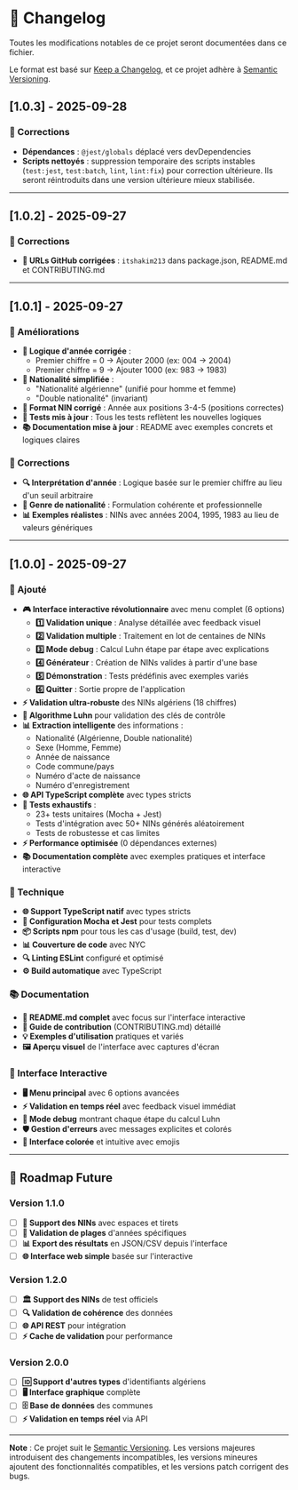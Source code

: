# 📝 Changelog

Toutes les modifications notables de ce projet seront documentées dans ce fichier.

Le format est basé sur [Keep a Changelog](https://keepachangelog.com/fr/1.0.0/),
et ce projet adhère à [Semantic Versioning](https://semver.org/spec/v2.0.0.html).

## [1.0.3] - 2025-09-28

### 🔧 Corrections
- **Dépendances** : `@jest/globals` déplacé vers devDependencies
 - **Scripts nettoyés** : suppression temporaire des scripts instables (`test:jest`, `test:batch`, `lint`, `lint:fix`) pour correction ultérieure. Ils seront réintroduits dans une version ultérieure mieux stabilisée.

---
## [1.0.2] - 2025-09-27

### 🔧 Corrections
- **🔗 URLs GitHub corrigées** : `itshakim213` dans package.json, README.md et CONTRIBUTING.md

---

## [1.0.1] - 2025-09-27

### 🔧 Améliorations
- **📅 Logique d'année corrigée** : 
  - Premier chiffre = 0 → Ajouter 2000 (ex: 004 → 2004)
  - Premier chiffre = 9 → Ajouter 1000 (ex: 983 → 1983)
- **👤 Nationalité simplifiée** :
  - "Nationalité algérienne" (unifié pour homme et femme)
  - "Double nationalité" (invariant)
- **🎯 Format NIN corrigé** : Année aux positions 3-4-5 (positions correctes)
- **🧪 Tests mis à jour** : Tous les tests reflètent les nouvelles logiques
- **📚 Documentation mise à jour** : README avec exemples concrets et logiques claires

### 🐛 Corrections
- **🔍 Interprétation d'année** : Logique basée sur le premier chiffre au lieu d'un seuil arbitraire
- **👥 Genre de nationalité** : Formulation cohérente et professionnelle
- **📊 Exemples réalistes** : NINs avec années 2004, 1995, 1983 au lieu de valeurs génériques

---

## [1.0.0] - 2025-09-27

### 🎉 Ajouté
- **🎮 Interface interactive révolutionnaire** avec menu complet (6 options)
  - **1️⃣ Validation unique** : Analyse détaillée avec feedback visuel
  - **2️⃣ Validation multiple** : Traitement en lot de centaines de NINs
  - **3️⃣ Mode debug** : Calcul Luhn étape par étape avec explications
  - **4️⃣ Générateur** : Création de NINs valides à partir d'une base
  - **5️⃣ Démonstration** : Tests prédéfinis avec exemples variés
  - **6️⃣ Quitter** : Sortie propre de l'application
- **⚡ Validation ultra-robuste** des NINs algériens (18 chiffres)
- **🧮 Algorithme Luhn** pour validation des clés de contrôle
- **📊 Extraction intelligente** des informations :
  - Nationalité (Algérienne, Double nationalité)
  - Sexe (Homme, Femme)
  - Année de naissance
  - Code commune/pays
  - Numéro d'acte de naissance
  - Numéro d'enregistrement
- **🌐 API TypeScript complète** avec types stricts
- **🧪 Tests exhaustifs** :
  - 23+ tests unitaires (Mocha + Jest)
  - Tests d'intégration avec 50+ NINs générés aléatoirement
  - Tests de robustesse et cas limites
- **⚡ Performance optimisée** (0 dépendances externes)
- **📚 Documentation complète** avec exemples pratiques et interface interactive

### 🔧 Technique
- **🌐 Support TypeScript natif** avec types stricts
- **🧪 Configuration Mocha et Jest** pour tests complets
- **📦 Scripts npm** pour tous les cas d'usage (build, test, dev)
- **📊 Couverture de code** avec NYC
- **🔍 Linting ESLint** configuré et optimisé
- **⚙️ Build automatique** avec TypeScript

### 📚 Documentation
- **📖 README.md complet** avec focus sur l'interface interactive
- **🤝 Guide de contribution** (CONTRIBUTING.md) détaillé
- **💡 Exemples d'utilisation** pratiques et variés
- **🖼️ Aperçu visuel** de l'interface avec captures d'écran

### 🎯 Interface Interactive
- **🖥️ Menu principal** avec 6 options avancées
- **⚡ Validation en temps réel** avec feedback visuel immédiat
- **🧮 Mode debug** montrant chaque étape du calcul Luhn
- **🛡️ Gestion d'erreurs** avec messages explicites et colorés
- **🎨 Interface colorée** et intuitive avec emojis

---

## 🔮 Roadmap Future

### Version 1.1.0
- [ ] **🔧 Support des NINs** avec espaces et tirets
- [ ] **📅 Validation de plages** d'années spécifiques
- [ ] **📊 Export des résultats** en JSON/CSV depuis l'interface
- [ ] **🌐 Interface web simple** basée sur l'interactive

### Version 1.2.0
- [ ] **🏛️ Support des NINs** de test officiels
- [ ] **🔍 Validation de cohérence** des données
- [ ] **🌐 API REST** pour intégration
- [ ] **⚡ Cache de validation** pour performance

### Version 2.0.0
- [ ] **🆔 Support d'autres types** d'identifiants algériens
- [ ] **🖥️ Interface graphique** complète
- [ ] **🗄️ Base de données** des communes
- [ ] **⚡ Validation en temps réel** via API

---

**Note** : Ce projet suit le [Semantic Versioning](https://semver.org/). Les versions majeures introduisent des changements incompatibles, les versions mineures ajoutent des fonctionnalités compatibles, et les versions patch corrigent des bugs.
